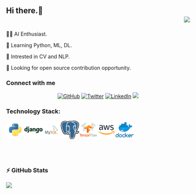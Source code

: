 
## Hi there.👋  <div align = 'right'>![](https://komarev.com/ghpvc/?username=nischayggowda105&color=red)</div> 

:man_technologist: AI Enthusiast.

🌱 Learning Python, ML, DL.

:robot: Intrested in CV and NLP.  

:handshake: Looking for open source contribution opportunity.

### Connect with me

<p align="center">
	<a href="https://github.com/nischayggowda105"><img src="https://img.shields.io/badge/GitHub-100000?style=for-the-badge&logo=github&logoColor=white" alt="GitHub"></a>
	<a href="https://twitter.com/NischayGowda105"><img src="https://img.shields.io/badge/Twitter-1DA1F2?style=for-the-badge&logo=twitter&logoColor=white" alt="Twitter"></a>
	<a href="https://www.linkedin.com/in/nischaygowda"><img src="https://img.shields.io/badge/LinkedIn-0077B5?style=for-the-badge&logo=linkedin&logoColor=white" alt="LinkedIn"></a>
<!-- 	<a href="https://nischay-gowda.medium.com/"><img src="https://img.shields.io/badge/Medium-12100E?style=for-the-badge&logo=medium&logoColor=white" height=20></a>  -->
	<a href="https://nischay-gowda.medium.com/"><img src="https://img.shields.io/badge/Medium-12100E?style=for-the-badge&logo=medium&logoColor=white" ></a> 

	
<!-- 	<a href="https://github.com/sponsors/nischayggowda105"><img src="https://img.shields.io/badge/GitHub_Sponsors--_.svg?style=social&logo=github&logoColor=EA4AAA" alt="GitHub Sponsors"></a> -->
</p>

### Technology Stack:

<img align="left" alt="Python" width="50px" src="https://raw.githubusercontent.com/github/explore/80688e429a7d4ef2fca1e82350fe8e3517d3494d/topics/python/python.png" />
<img align="left" alt="Python" width="50px" src="https://raw.githubusercontent.com/github/explore/80688e429a7d4ef2fca1e82350fe8e3517d3494d/topics/django/django.png" />
<img align="left" alt="Mysql" width="50px" src="https://raw.githubusercontent.com/github/explore/80688e429a7d4ef2fca1e82350fe8e3517d3494d/topics/mysql/mysql.png" />
<img align="left" alt="Postgresql" width="50px" src="https://raw.githubusercontent.com/github/explore/80688e429a7d4ef2fca1e82350fe8e3517d3494d/topics/postgresql/postgresql.png" />
<img align="left" alt="Postgresql" width="50px" src="https://raw.githubusercontent.com/github/explore/80688e429a7d4ef2fca1e82350fe8e3517d3494d/topics/tensorflow/tensorflow.png" />
<img align="left" alt="AWS" width="50px" src="https://raw.githubusercontent.com/github/explore/fbceb94436312b6dacde68d122a5b9c7d11f9524/topics/aws/aws.png" />
<img align="left" alt="Docker" width="50px" src="https://raw.githubusercontent.com/github/explore/80688e429a7d4ef2fca1e82350fe8e3517d3494d/topics/docker/docker.png" />


<br />
<br />
<br />
<br />
<br />
<br />


### :zap: GitHub Stats


![](https://github-readme-stats.vercel.app/api?username=nischayggowda105)
